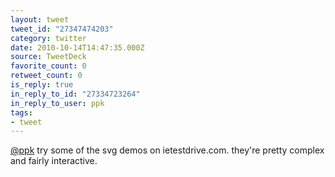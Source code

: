```yaml
---
layout: tweet
tweet_id: "27347474203"
category: twitter
date: 2010-10-14T14:47:35.000Z
source: TweetDeck
favorite_count: 0
retweet_count: 0
is_reply: true
in_reply_to_id: "27334723264"
in_reply_to_user: ppk
tags:
- tweet
---
```


[@ppk](https://twitter.com/@ppk) try some of the svg demos on ietestdrive.com. they're pretty complex and fairly interactive.
